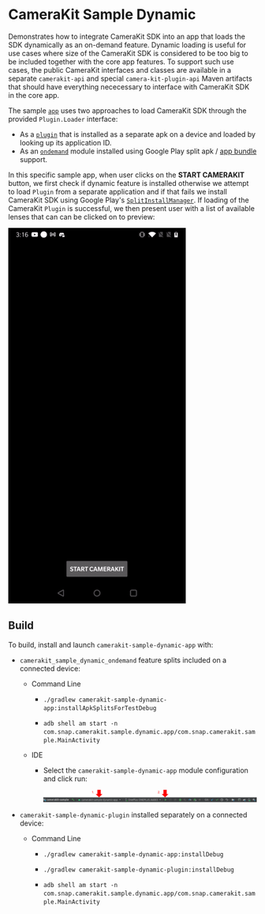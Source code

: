 # CameraKit Sample Dynamic

Demonstrates how to integrate CameraKit SDK into an app that loads the SDK dynamically as an on-demand feature. Dynamic loading is useful for use cases where size of the CameraKit SDK is considered to be too big to be included together with the core app features. To support such use cases, the public CameraKit interfaces and classes are available in a separate `camerakit-api` and special `camera-kit-plugin-api` Maven artifacts that should have everything nececessary to interface with CameraKit SDK in the core app.

The sample [`app`](./app) uses two approaches to load CameraKit SDK through the provided `Plugin.Loader` interface:
- As a [`plugin`](./plugin) that is installed as a separate apk on a device and loaded by looking up its application ID.
- As an [`ondemand`](./ondemand) module installed using Google Play split apk / [app bundle](https://developer.android.com/guide/app-bundle) support.

In this specific sample app, when user clicks on the **START CAMERAKIT** button, we first check if dynamic feature is installed otherwise we attempt to load `Plugin` from a separate application and if that fails we install CameraKit SDK using Google Play's [`SplitInstallManager`](https://developer.android.com/reference/com/google/android/play/core/splitinstall/SplitInstallManager). If loading of the CameraKit `Plugin` is successful, we then present user with a list of available lenses that can can be clicked on to preview:

![demo](../.doc/sample_dynamic_demo.gif)

## Build

To build, install and launch `camerakit-sample-dynamic-app` with:

- `camerakit_sample_dynamic_ondemand` feature splits included on a connected device:

    - Command Line

        - `./gradlew camerakit-sample-dynamic-app:installApkSplitsForTestDebug`

        - `adb shell am start -n com.snap.camerakit.sample.dynamic.app/com.snap.camerakit.sample.MainActivity`

    - IDE

        - Select the `camerakit-sample-dynamic-app` module configuration and click run:

            ![run-android-studio](../.doc/sample_dynamic_run_android_studio.png)
    
-  `camerakit-sample-dynamic-plugin` installed separately on a connected device:

    - Command Line

        - `./gradlew camerakit-sample-dynamic-app:installDebug`
        
        - `./gradlew camerakit-sample-dynamic-plugin:installDebug`
        
        - `adb shell am start -n com.snap.camerakit.sample.dynamic.app/com.snap.camerakit.sample.MainActivity`
